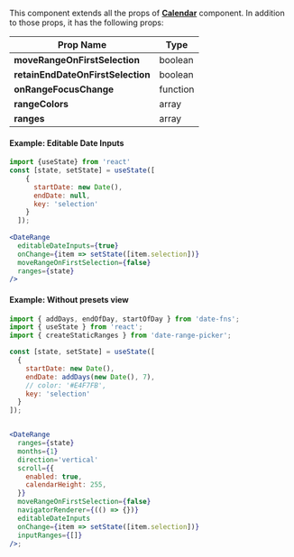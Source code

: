 This component extends all the props of **[Calendar](#calendar)** component. In addition to those props, it has the following props: 

| Prop Name  |  Type |
|---|---|
|  **moveRangeOnFirstSelection** |  boolean |
|  **retainEndDateOnFirstSelection** |  boolean |
|  **onRangeFocusChange** |  function |
|  **rangeColors**  |  array |
|  **ranges**  |  array |


#### Example: Editable Date Inputs
```jsx inside Markdown
import {useState} from 'react'
const [state, setState] = useState([
    {
      startDate: new Date(),
      endDate: null,
      key: 'selection'
    }
  ]);
  
<DateRange
  editableDateInputs={true}
  onChange={item => setState([item.selection])}
  moveRangeOnFirstSelection={false}
  ranges={state}
/>
```

#### Example: Without presets view

```jsx inside Markdown
import { addDays, endOfDay, startOfDay } from 'date-fns';
import { useState } from 'react';
import { createStaticRanges } from 'date-range-picker';

const [state, setState] = useState([
  {
    startDate: new Date(),
    endDate: addDays(new Date(), 7),
    // color: '#E4F7FB',
    key: 'selection'
  }
]);


<DateRange
  ranges={state}
  months={1}
  direction='vertical'
  scroll={{
    enabled: true,
    calendarHeight: 255,
  }}
  moveRangeOnFirstSelection={false}
  navigatorRenderer={(() => {})}
  editableDateInputs
  onChange={item => setState([item.selection])}
  inputRanges={[]}
/>;
```

